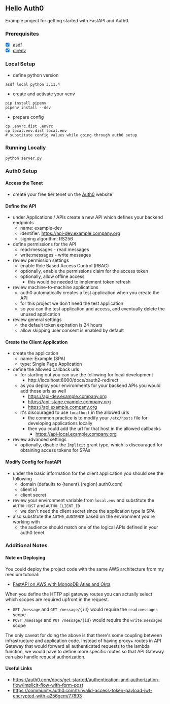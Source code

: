 ## Hello Auth0
Example project for getting started with FastAPI and Auth0.

### Prerequisites
- [x] [asdf](https://asdf-vm.com)
- [x] [direnv](https://direnv.net)

### Local Setup
- define python version
```shell
asdf local python 3.11.4
```
- create and activate your venv
```shell
pip install pipenv
pipenv install --dev
```
- prepare config
```shell
cp .envrc.dist .envrc
cp local.env.dist local.env
# substitute config values while going through auth0 setup
```

### Running Locally
```shell
python server.py
```

### Auth0 Setup

#### Access the Tenet
- create your free tier tenet on the [Auth0](https://auth0.com) website

#### Define the API
- under Applications / APIs create a new API which defines your backend endpoints
  - name: example-dev
  - identifier: https://api-dev.example.company.org
  - signing algorithm: RS256
- define permissions for the API
  - read:messages - read messages
  - write:messages - write messages
- review permission settings
  - enable Role Based Access Control (RBAC)
  - optionally, enable the permissions claim for the access token
  - optionally, allow offline access
    - this would be needed to implement token refresh
- review machine-to-machine applications
  - auth0 automatically creates a test application when you create the API
  - for this project we don't need the test application
  - so you can the test application and access, and eventually delete the unused application
- review general settings
  - the default token expiration is 24 hours
  - allow skipping user consent is enabled by default

#### Create the Client Application
- create the application
  - name: Example (SPA)
  - type: Single Page Application
- define the allowed callback urls
  - for starting out you can use the following for local development
    - http://localhost:8000/docs/oauth2-redirect
  - as you deploy your environments for your backend APIs you would add those urls as well
    - https://api-dev.example.company.org
    - https://api-stage.example.company.org
    - https://api.example.company.org
  - it's discouraged to use `localhost` in the allowed urls
    - the common practice is to modify your `/etc/hosts` file for developing applications locally
    - then you could add the url for that host in the allowed callbacks
      - https://api-local.example.company.org
- review advanced settings
  - optionally, disable the `Implicit` grant type, which is discouraged for obtaining access tokens for SPAs

#### Modify Config for FastAPI
- under the basic information for the client application you should see the following
  - domain (defaults to {tenent}.{region}.auth0.com)
  - client id
  - client secret
- review your environment variable from `local.env` and substitute the `AUTH0_HOST` and `AUTH0_CLIENT_ID`
  - we don't need the client secret since the application type is SPA
- also substitute the `AUTH0_AUDIENCE` based on the environment you're working with
  - the audience should match one of the logical APIs defined in your auth0 tenet

### Additional Notes

#### Note on Deploying
You could deploy the project code with the same AWS architecture from my medium tutorial:
- [FastAPI on AWS with MongoDB Atlas and Okta][medium-tutorial]

When you define the HTTP api gateway routes you can actually select which scopes are required upfront in the request.
- `GET /message` and `GET /message/{id}` would require the `read:messages` scope
- `POST /message` and `PUT /message/{id}` would require the `write:messages` scope

The only caveat for doing the above is that there's some coupling between infrastructure and application code. Instead of
having proxy+ routes in API Gateway that would forward all authenticated requests to the lambda function, we would have to
define more specific routes so that API Gateway can also handle request authorization.

#### Useful Links
- https://auth0.com/docs/get-started/authentication-and-authorization-flow/implicit-flow-with-form-post
- https://community.auth0.com/t/invalid-access-token-payload-jwt-encrypted-with-a256gcm/77893

[medium-tutorial]: https://medium.com/@rajan-khullar/fastapi-on-aws-with-mongodb-atlas-and-okta-6e37c1d9069
